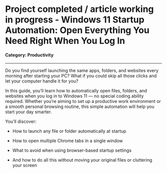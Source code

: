 # Project completed / article working in progress - Windows 11 Startup Automation: Open Everything You Need Right When You Log In

#### Category: Productivity

---

Do you find yourself launching the same apps, folders, and websites every morning after starting your PC? What if you could skip all those clicks and let your computer handle it for you?

In this guide, you’ll learn how to automatically open files, folders, and websites when you log in to Windows 11 — no special coding ability required. Whether you’re aiming to set up a productive work environment or a smooth personal browsing routine, this simple automation will help you start your day smarter.

You’ll discover:

- How to launch any file or folder automatically at startup

- How to open multiple Chrome tabs in a single window

- What to avoid when using browser-based startup settings

- And how to do all this without moving your original files or cluttering your screen

```python3


```
